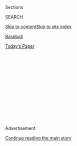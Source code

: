 <div id="app">

<div>

<div>

<div>

<div class="NYTAppHideMasthead css-1q2w90k e1suatyy0">

<div class="section css-ui9rw0 e1suatyy2">

<div class="css-eph4ug er09x8g0">

<div class="css-6n7j50">

</div>

<span class="css-1dv1kvn">Sections</span>

<div class="css-10488qs">

<span class="css-1dv1kvn">SEARCH</span>

</div>

[Skip to content](#site-content)[Skip to site
index](#site-index)

</div>

<div id="masthead-section-label" class="css-1wr3we4 eaxe0e00">

[Baseball](https://www.nytimes.com/section/sports/baseball)

</div>

<div class="css-10698na e1huz5gh0">

</div>

</div>

<div id="masthead-bar-one" class="section hasLinks css-15hmgas e1csuq9d3">

<div class="css-uqyvli e1csuq9d0">

</div>

<div class="css-1uqjmks e1csuq9d1">

</div>

<div class="css-9e9ivx">

[](https://myaccount.nytimes.com/auth/login?response_type=cookie&client_id=vi)

</div>

<div class="css-1bvtpon e1csuq9d2">

[Today’s
Paper](https://www.nytimes.com/section/todayspaper)

</div>

</div>

</div>

</div>

<div data-aria-hidden="false">

<div id="site-content" data-role="main">

<div>

<div class="css-1aor85t" style="opacity:0.000000001;z-index:-1;visibility:hidden">

<div class="css-1hqnpie">

<div class="css-epjblv">

<span class="css-17xtcya">[Baseball](/section/sports/baseball)</span><span class="css-x15j1o">|</span><span class="css-fwqvlz">As
the Virus Spreads Through M.L.B., So Does
Frustration</span>

</div>

<div class="css-k008qs">

<div class="css-1iwv8en">

<span class="css-18z7m18"></span>

<div>

</div>

</div>

<span class="css-1n6z4y">https://nyti.ms/31jVWAe</span>

<div class="css-1705lsu">

<div class="css-4xjgmj">

<div class="css-4skfbu" data-role="toolbar" data-aria-label="Social Media Share buttons, Save button, and Comments Panel with current comment count" data-testid="share-tools">

  - 
  - 
  - 
  - 
    
    <div class="css-6n7j50">
    
    </div>

  - 

</div>

</div>

</div>

</div>

</div>

</div>

<div id="NYT_TOP_BANNER_REGION" class="css-13pd83m">

</div>

<div id="top-wrapper" class="css-1sy8kpn">

<div id="top-slug" class="css-l9onyx">

Advertisement

</div>

[Continue reading the main
story](#after-top)

<div class="ad top-wrapper" style="text-align:center;height:100%;display:block;min-height:250px">

<div id="top" class="place-ad" data-position="top" data-size-key="top">

</div>

</div>

<div id="after-top">

</div>

</div>

<div>

<div id="sponsor-wrapper" class="css-1hyfx7x">

<div id="sponsor-slug" class="css-19vbshk">

Supported by

</div>

[Continue reading the main
story](#after-sponsor)

<div id="sponsor" class="ad sponsor-wrapper" style="text-align:center;height:100%;display:block">

</div>

<div id="after-sponsor">

</div>

</div>

<div class="css-186x18t">

on baseball

</div>

<div class="css-1vkm6nb ehdk2mb0">

# As the Virus Spreads Through M.L.B., So Does Frustration

</div>

Series have been postponed, teams have been quarantined and road trips
have been rerouted in a season that has been defined above all by its
precariousness.

<div class="css-79elbk" data-testid="photoviewer-wrapper">

<div class="css-z3e15g" data-testid="photoviewer-wrapper-hidden">

</div>

<div class="css-1a48zt4 ehw59r15" data-testid="photoviewer-children">

![<span class="css-16f3y1r e13ogyst0" data-aria-hidden="true">“I think
everyone is trying to look for someone or something to blame, and there
isn’t one person or one thing to blame,” Derek Jeter, the Marlins’ chief
executive, said of his team’s
outbreak.</span><span class="css-cnj6d5 e1z0qqy90" itemprop="copyrightHolder"><span class="css-1ly73wi e1tej78p0">Credit...</span><span><span>Lynne
Sladky/Associated
Press</span></span></span>](https://static01.nyt.com/images/2020/08/03/sports/03mlb-virus-1/merlin_174367527_c7c15a93-a776-4a66-b980-a02e4cd85e8e-articleLarge.jpg?quality=75&auto=webp&disable=upscale)

</div>

</div>

<div class="css-18e8msd">

<div class="css-vp77d3 epjyd6m0">

<div class="css-1baulvz">

By [<span class="css-1baulvz last-byline" itemprop="name">Tyler
Kepner</span>](https://www.nytimes.com/by/tyler-kepner)

</div>

</div>

  - Aug. 3,
    2020

  - 
    
    <div class="css-4xjgmj">
    
    <div class="css-d8bdto" data-role="toolbar" data-aria-label="Social Media Share buttons, Save button, and Comments Panel with current comment count" data-testid="share-tools">
    
      - 
      - 
      - 
      - 
        
        <div class="css-6n7j50">
        
        </div>
    
      - 
    
    </div>
    
    </div>

</div>

</div>

<div class="section meteredContent css-1r7ky0e" name="articleBody" itemprop="articleBody">

<div class="css-1fanzo5 StoryBodyCompanionColumn">

<div class="css-53u6y8">

Major League Baseball is like a beleaguered landlord with 30 frightened
tenants. Flooding in one apartment damages several others. The pipes get
fixed, and then mold spreads in the room down the hall. Nobody wants to
condemn the building, but everyone knows it might collapse.

So it was on Monday, when the Miami Marlins worked out in Baltimore, the
Philadelphia Phillies prepared for a game in the Bronx — and [the St.
Louis Cardinals’ outbreak of positive coronavirus
cases](https://www.nytimes.com/2020/08/01/sports/baseball/coronavirus-cardinals.html)
swelled to 13, forcing the postponement of four games this week in
Detroit.

The Cardinals have been quarantined since Thursday at their hotel in
Milwaukee, where their three-game series with the Brewers was postponed
last weekend after St. Louis’s first cases were confirmed. M.L.B.
announced on Monday that seven Cardinals players and six staff members
had tested positive, another body blow for the league after 20 people in
the Marlins’ traveling party — 18 players and two coaches — tested
positive last week.

“I think everyone is trying to look for someone or something to blame,
and there isn’t one person or one thing to blame,” Derek Jeter, the
Marlins’ chief executive, said on Monday. “This is a health crisis that
we’re all dealing with — a health crisis that not only our country is
dealing with, but our world is dealing with.”

</div>

</div>

<div class="css-1fanzo5 StoryBodyCompanionColumn">

<div class="css-53u6y8">

Baseball wants to insulate itself from that world, but its 30 teams are
traveling throughout the United States to stage a 60-game season. The
league determined that a so-called bubble approach was impractical, and
the areas it considered months ago — Arizona, Texas and Florida — to
carry out a season in a contained environment have since become hot
spots for the virus, anyway. Yet road trips have increased the risk of
infection.

“We weren’t perfect,” Marlins Manager Don Mattingly said. “We were in
Miami for three weeks and we didn’t have one positive. So I think we
felt like we were being good at it. Obviously, we weren’t being good
enough — and then we got hit in a big way.”

</div>

</div>

<div class="css-79elbk" data-testid="photoviewer-wrapper">

<div class="css-z3e15g" data-testid="photoviewer-wrapper-hidden">

</div>

<div class="css-1a48zt4 ehw59r15" data-testid="photoviewer-children">

![<span class="css-16f3y1r e13ogyst0" data-aria-hidden="true">Miami
Manager Don Mattingly said his staff members and players “weren’t
perfect” in following safety
protocols. </span><span class="css-cnj6d5 e1z0qqy90" itemprop="copyrightHolder"><span class="css-1ly73wi e1tej78p0">Credit...</span><span>Lynne
Sladky/Associated
Press</span></span>](https://static01.nyt.com/images/2020/08/03/sports/03mlb-virus-2/merlin_175274157_564dcdc6-0f94-46b7-8427-3a31a7e33f4b-articleLarge.jpg?quality=75&auto=webp&disable=upscale)

</div>

</div>

<div class="css-1fanzo5 StoryBodyCompanionColumn">

<div class="css-53u6y8">

Jeter said the Marlins had been unfairly maligned for playing in
Philadelphia on July 26 after they learned of four positive tests within
their traveling party; in fact, he said, the Phillies and M.L.B. were
also aware of those test results. He also disputed that the Marlins had
acted recklessly in Atlanta, where they played two exhibitions before
flying to Philadelphia.

Mostly, Jeter said, the Marlins were careless, failing to adhere
strictly to mask-wearing and social distancing. While there was “no
salacious activity” in Atlanta, he said, some players did leave the
hotel for coffee or shopping. The subsequent outbreak, however it
originated, has been sobering for a young team.

</div>

</div>

<div class="css-1fanzo5 StoryBodyCompanionColumn">

<div class="css-53u6y8">

“If there’s any group that understands the seriousness of what we’re
dealing with, it’s our group, because we’ve seen how it’s gone through
our clubhouse,” Jeter said. “We’ve talked to our guys once again about
the importance of being disciplined on the road. We’ve talked to them
over and over again. In terms of giving them warnings, they’ve seen it.
It comes down to discipline. I don’t think there’s any secret formula
for a team to be successful through this. You have to be extremely
disciplined.”

The Marlins’ infected players took a bus home to Miami over the weekend,
before the rest of the team left Philadelphia — at last — for Baltimore
on Sunday night. To fill out the roster, Michael Hill, the Marlins’
president of baseball operations, brought in six new players and
promoted several others, including Eddy Alvarez, a 30-year-old infielder
who won a silver medal at the 2014 Winter Olympics as a short-track
speedskater and has never played in the majors.

“In our jobs, we always plan for Plan A, Plan B, Plan C, Plan D, and
that’s normally one or two players at a time,” Hill said. “To encounter
the numbers that we had to place on the injured list and respond to that
has been a challenge.”

The Marlins’ crisis also affected the Phillies, who stayed idle for a
week as they underwent extensive testing. A coach and a clubhouse
staffer tested positive, but no Phillies players have. First baseman
Rhys Hoskins acknowledged Monday that players sometimes wondered if the
league was being overly cautious in sidelining them, but he stopped
short of blaming the Marlins.

“Look, I think everyone would be lying if they said they weren’t
frustrated, but we knew the volatility of the virus coming into the
season, and we knew these things were a possibility,” Hoskins said. “Not
ideal, but here we are. We get to play again. We’re getting ready to —
hopefully — continuously play throughout the rest of the season.”

Phillies Manager Joe Girardi said he wondered how sharp his players
would be after another unexpected layoff in a year now full of them. Yet
he said he felt empathy for the Marlins, not resentment.

“I don’t think it’s something they tried to go out and do,” Girardi
said. “There’s 18 players that are affected, and they all want to play
and they can’t play for at least two weeks. So I feel for what they’re
going through; to have to ride home on a sleeper bus, and their healthy
guys probably wondering every day, ‘Am I going to be sick tomorrow? Am I
going to be shut down?’ They were locked up in a hotel, basically.

</div>

</div>

<div class="css-1fanzo5 StoryBodyCompanionColumn">

<div class="css-53u6y8">

“And the one thing I’ve learned through this, in talking to people, is I
think there’s a sense of guilt, sometimes, when a player gets it. And
that’s a tough way to live, because there are so many ways to contract
this, and a lot of times you don’t know if someone around you has
Covid.”

That is the strange and sad reality of playing in a pandemic. There are
so many ways it can fall apart, and you never know how long you’ll stay
safe.

</div>

</div>

<div>

</div>

</div>

<div>

</div>

<div>

</div>

<div>

</div>

<div>

<div id="bottom-wrapper" class="css-1ede5it">

<div id="bottom-slug" class="css-l9onyx">

Advertisement

</div>

[Continue reading the main
story](#after-bottom)

<div id="bottom" class="ad bottom-wrapper" style="text-align:center;height:100%;display:block;min-height:90px">

</div>

<div id="after-bottom">

</div>

</div>

</div>

</div>

</div>

## Site Index

<div>

</div>

## Site Information Navigation

  - [© <span>2020</span> <span>The New York Times
    Company</span>](https://help.nytimes.com/hc/en-us/articles/115014792127-Copyright-notice)

<!-- end list -->

  - [NYTCo](https://www.nytco.com/)
  - [Contact
    Us](https://help.nytimes.com/hc/en-us/articles/115015385887-Contact-Us)
  - [Work with us](https://www.nytco.com/careers/)
  - [Advertise](https://nytmediakit.com/)
  - [T Brand Studio](http://www.tbrandstudio.com/)
  - [Your Ad
    Choices](https://www.nytimes.com/privacy/cookie-policy#how-do-i-manage-trackers)
  - [Privacy](https://www.nytimes.com/privacy)
  - [Terms of
    Service](https://help.nytimes.com/hc/en-us/articles/115014893428-Terms-of-service)
  - [Terms of
    Sale](https://help.nytimes.com/hc/en-us/articles/115014893968-Terms-of-sale)
  - [Site
    Map](https://spiderbites.nytimes.com)
  - [Help](https://help.nytimes.com/hc/en-us)
  - [Subscriptions](https://www.nytimes.com/subscription?campaignId=37WXW)

</div>

</div>

</div>

</div>
